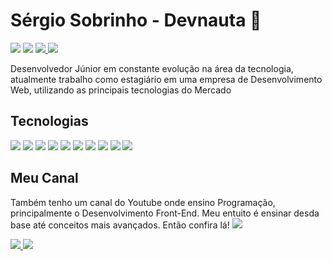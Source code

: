 # Sérgio Sobrinho - Devnauta 🚀

<p> 
  <a href="mailto:sergiosobrinhodevnauta@gmail.com" alt="Gmail">
  <img src="https://img.shields.io/badge/Gmail-D14836?style=for-the-badge&logo=gmail&logoColor=white" /></a>

  <a href="https://linkedin.com/in/sobrinhosergio" alt="Linkedin">
  <img src="https://img.shields.io/badge/LinkedIn-0077B5?style=for-the-badge&logo=linkedin&logoColor=white" /></a>

  <a href="https://www.instagram.com/sergiosob_/">
    <img src="https://img.shields.io/badge/Instagram-E4405F?style=for-the-badge&logo=instagram&logoColor=white">
  </a>

  <a href="https://www.facebook.com/sergio.sobrinho.9638/">
    <img src="https://img.shields.io/badge/Facebook-1877F2?style=for-the-badge&logo=facebook&logoColor=white">
  </a>
</p>


Desenvolvedor Júnior em constante evolução na área da tecnologia, atualmente trabalho como estagiário em uma empresa de Desenvolvimento Web, utilizando as principais tecnologias do Mercado

## Tecnologias

<p>
  <img src="https://img.shields.io/badge/HTML5-E34F26?style=for-the-badge&logo=html5&logoColor=white" />
  <img src="https://img.shields.io/badge/CSS3-1572B6?style=for-the-badge&logo=css3&logoColor=white" />
  <img src="https://img.shields.io/badge/JavaScript-F7DF1E?style=for-the-badge&logo=javascript&logoColor=black" />
  <img src="https://img.shields.io/badge/Sass-CC6699?style=for-the-badge&logo=sass&logoColor=white" />
  <img src="https://img.shields.io/badge/Bootstrap-563D7C?style=for-the-badge&logo=bootstrap&logoColor=white" />
  <img src="https://img.shields.io/badge/React-20232A?style=for-the-badge&logo=react&logoColor=61DAFB" />
  <img src="https://img.shields.io/badge/PHP-777BB4?style=for-the-badge&logo=php&logoColor=white" />
  <img src="https://img.shields.io/badge/MySQL-00000F?style=for-the-badge&logo=mysql&logoColor=white" />
  <img src="https://img.shields.io/badge/Git-E34F26?style=for-the-badge&logo=git&logoColor=white" />
  <img src="https://img.shields.io/badge/GitHub-100000?style=for-the-badge&logo=github&logoColor=white">
</p>

## Meu Canal

<p>
Também tenho um canal do Youtube onde ensino Programação, principalmente o Desenvolvimento Front-End. Meu entuito é ensinar desda base até conceitos mais avançados. Então confira lá!

<a  href="https://www.youtube.com/channel/UCUQwOsbR8hIKFPhvt_pM58w" >
<img  src="https://img.shields.io/badge/YouTube-FF0000?style=for-the-badge&logo=youtube&logoColor=white">
</a>
</p>

<a  href="https://github.com/sergiodevnauta/" >
<img  src="https://github-readme-stats.vercel.app/api?username=sergiodevnauta&theme=default">
</a>

<a  href="https://github.com/sergiodevnauta/" >
<img src="https://github-readme-stats.vercel.app/api/top-langs/?username=sergiodevnauta&hide=html&layout=compact&theme=default">
</a>

